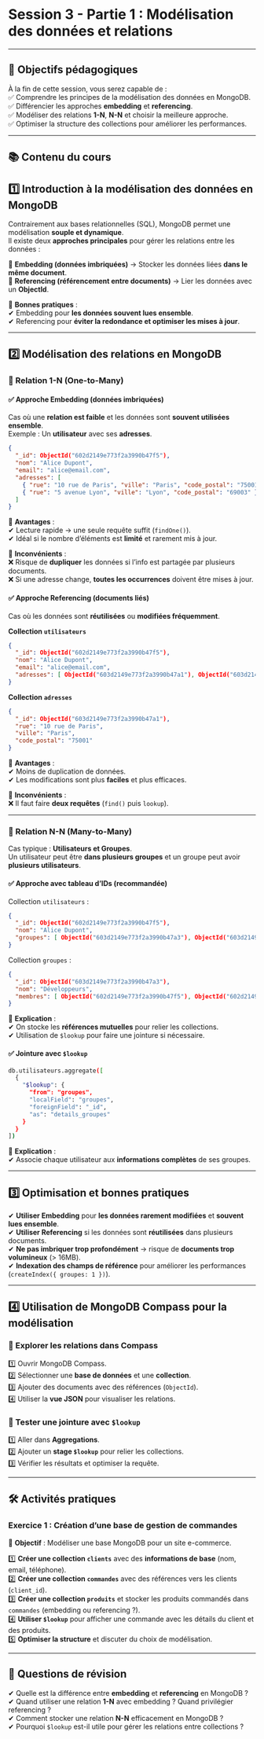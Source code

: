 # **Session 3 - Partie 1 : Modélisation des données et relations**  

---

## **🎯 Objectifs pédagogiques**  

À la fin de cette session, vous serez capable de :  
✅ Comprendre les principes de la modélisation des données en MongoDB.  
✅ Différencier les approches **embedding** et **referencing**.  
✅ Modéliser des relations **1-N**, **N-N** et choisir la meilleure approche.  
✅ Optimiser la structure des collections pour améliorer les performances.  

---

## **📚 Contenu du cours**  

## **1️⃣ Introduction à la modélisation des données en MongoDB**  

Contrairement aux bases relationnelles (SQL), MongoDB permet une modélisation **souple et dynamique**.  
Il existe deux **approches principales** pour gérer les relations entre les données :  

🔹 **Embedding (données imbriquées)** → Stocker les données liées **dans le même document**.  
🔹 **Referencing (référencement entre documents)** → Lier les données avec un **ObjectId**.  

📌 **Bonnes pratiques** :  
✔ Embedding pour **les données souvent lues ensemble**.  
✔ Referencing pour **éviter la redondance et optimiser les mises à jour**.  

---

## **2️⃣ Modélisation des relations en MongoDB**  

### **🔹 Relation 1-N (One-to-Many)**  

#### ✅ **Approche Embedding (données imbriquées)**  
Cas où une **relation est faible** et les données sont **souvent utilisées ensemble**.  
Exemple : Un **utilisateur** avec ses **adresses**.  

```json
{
  "_id": ObjectId("602d2149e773f2a3990b47f5"),
  "nom": "Alice Dupont",
  "email": "alice@email.com",
  "adresses": [
    { "rue": "10 rue de Paris", "ville": "Paris", "code_postal": "75001" },
    { "rue": "5 avenue Lyon", "ville": "Lyon", "code_postal": "69003" }
  ]
}
```
📌 **Avantages** :  
✔ Lecture rapide → une seule requête suffit (`findOne()`).  
✔ Idéal si le nombre d’éléments est **limité** et rarement mis à jour.  

📌 **Inconvénients** :  
❌ Risque de **dupliquer** les données si l’info est partagée par plusieurs documents.  
❌ Si une adresse change, **toutes les occurrences** doivent être mises à jour.  

#### ✅ **Approche Referencing (documents liés)**  
Cas où les données sont **réutilisées** ou **modifiées fréquemment**.  

**Collection `utilisateurs`**  
```json
{
  "_id": ObjectId("602d2149e773f2a3990b47f5"),
  "nom": "Alice Dupont",
  "email": "alice@email.com",
  "adresses": [ ObjectId("603d2149e773f2a3990b47a1"), ObjectId("603d2149e773f2a3990b47a2") ]
}
```
**Collection `adresses`**  
```json
{
  "_id": ObjectId("603d2149e773f2a3990b47a1"),
  "rue": "10 rue de Paris",
  "ville": "Paris",
  "code_postal": "75001"
}
```
📌 **Avantages** :  
✔ Moins de duplication de données.  
✔ Les modifications sont plus **faciles** et plus efficaces.  

📌 **Inconvénients** :  
❌ Il faut faire **deux requêtes** (`find()` puis `lookup`).  

---

### **🔹 Relation N-N (Many-to-Many)**  

Cas typique : **Utilisateurs et Groupes**.  
Un utilisateur peut être **dans plusieurs groupes** et un groupe peut avoir **plusieurs utilisateurs**.  

#### ✅ **Approche avec tableau d’IDs (recommandée)**  
Collection `utilisateurs` :  
```json
{
  "_id": ObjectId("602d2149e773f2a3990b47f5"),
  "nom": "Alice Dupont",
  "groupes": [ ObjectId("603d2149e773f2a3990b47a3"), ObjectId("603d2149e773f2a3990b47a4") ]
}
```
Collection `groupes` :  
```json
{
  "_id": ObjectId("603d2149e773f2a3990b47a3"),
  "nom": "Développeurs",
  "membres": [ ObjectId("602d2149e773f2a3990b47f5"), ObjectId("602d2149e773f2a3990b47f6") ]
}
```
📌 **Explication** :  
✔ On stocke les **références mutuelles** pour relier les collections.  
✔ Utilisation de `$lookup` pour faire une jointure si nécessaire.  

#### ✅ **Jointure avec `$lookup`**  
```sh
db.utilisateurs.aggregate([
  {
    "$lookup": {
      "from": "groupes",
      "localField": "groupes",
      "foreignField": "_id",
      "as": "details_groupes"
    }
  }
])
```
📌 **Explication** :  
✔ Associe chaque utilisateur aux **informations complètes** de ses groupes.  

---

## **3️⃣ Optimisation et bonnes pratiques**  

✔ **Utiliser Embedding** pour **les données rarement modifiées** et **souvent lues ensemble**.  
✔ **Utiliser Referencing** si les données sont **réutilisées** dans plusieurs documents.  
✔ **Ne pas imbriquer trop profondément** → risque de **documents trop volumineux** (> 16MB).  
✔ **Indexation des champs de référence** pour améliorer les performances (`createIndex({ groupes: 1 })`).  

---

## **4️⃣ Utilisation de MongoDB Compass pour la modélisation**  

### **🔹 Explorer les relations dans Compass**  
1️⃣ Ouvrir MongoDB Compass.  
2️⃣ Sélectionner une **base de données** et une **collection**.  
3️⃣ Ajouter des documents avec des références (`ObjectId`).  
4️⃣ Utiliser la **vue JSON** pour visualiser les relations.  

### **🔹 Tester une jointure avec `$lookup`**  
1️⃣ Aller dans **Aggregations**.  
2️⃣ Ajouter un **stage `$lookup`** pour relier les collections.  
3️⃣ Vérifier les résultats et optimiser la requête.  

---

## **🛠️ Activités pratiques**  

### **Exercice 1 : Création d’une base de gestion de commandes**  
📌 **Objectif** : Modéliser une base MongoDB pour un site e-commerce.  

1️⃣ **Créer une collection `clients`** avec des **informations de base** (nom, email, téléphone).  
2️⃣ **Créer une collection `commandes`** avec des références vers les clients (`client_id`).  
3️⃣ **Créer une collection `produits`** et stocker les produits commandés dans `commandes` (embedding ou referencing ?).  
4️⃣ **Utiliser `$lookup`** pour afficher une commande avec les détails du client et des produits.  
5️⃣ **Optimiser la structure** et discuter du choix de modélisation.  

---

## **📖 Questions de révision**  

✔ Quelle est la différence entre **embedding** et **referencing** en MongoDB ?  
✔ Quand utiliser une relation **1-N** avec embedding ? Quand privilégier referencing ?  
✔ Comment stocker une relation **N-N** efficacement en MongoDB ?  
✔ Pourquoi `$lookup` est-il utile pour gérer les relations entre collections ?  
